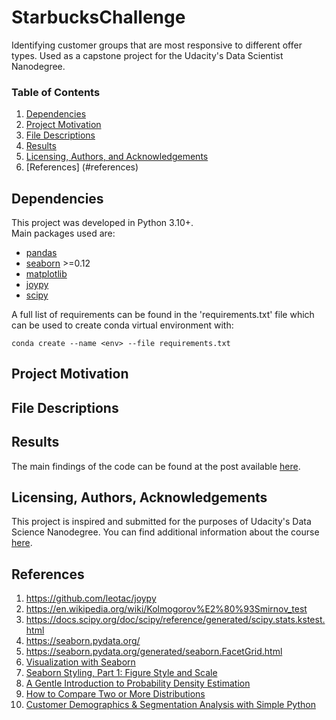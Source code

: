 # StarbucksChallenge
Identifying customer groups that are most responsive to different offer types. Used as a capstone project for the Udacity's Data Scientist Nanodegree.

### Table of Contents

1. [Dependencies](#dependencies)
2. [Project Motivation](#motivation)
3. [File Descriptions](#files)
4. [Results](#results)
5. [Licensing, Authors, and Acknowledgements](#licensing)
6. [References] (#references)

## Dependencies <a name="dependencies"></a>
This project was developed in Python 3.10+.\
Main packages used are:
+ [pandas](https://pandas.pydata.org/docs/)
+ [seaborn](https://seaborn.pydata.org/index.html) >=0.12
+ [matplotlib](https://matplotlib.org/stable/index.html)
+ [joypy](https://github.com/leotac/joypy)
+ [scipy](https://docs.scipy.org/doc/scipy/) 

A full list of requirements can be found in the 'requirements.txt' file which can be used to create conda virtual environment with:
```
conda create --name <env> --file requirements.txt
```

## Project Motivation<a name="motivation"></a>


## File Descriptions<a name="files"></a>

## Results<a name="results"></a>
The main findings of the code can be found at the post available [here](https://medium.com/@ropopo/).

## Licensing, Authors, Acknowledgements<a name="licensing"></a>


This project is inspired and submitted for the purposes of Udacity's Data Science Nanodegree. You can find additional information about the course [here](https://udacity.com/course/data-scientist-nanodegree--nd025).

## References <a name="references"></a>
1. https://github.com/leotac/joypy
2. https://en.wikipedia.org/wiki/Kolmogorov%E2%80%93Smirnov_test
3. https://docs.scipy.org/doc/scipy/reference/generated/scipy.stats.kstest.html
4. https://seaborn.pydata.org/
5. https://seaborn.pydata.org/generated/seaborn.FacetGrid.html
6. [Visualization with Seaborn](https://jakevdp.github.io/PythonDataScienceHandbook/04.14-visualization-with-seaborn.html)
7. [Seaborn Styling, Part 1: Figure Style and Scale](https://www.codecademy.com/article/seaborn-design-i)
8. [A Gentle Introduction to Probability Density Estimation](https://machinelearningmastery.com/probability-density-estimation/)
9. [How to Compare Two or More Distributions](https://towardsdatascience.com/how-to-compare-two-or-more-distributions-9b06ee4d30bf)
10. [Customer Demographics & Segmentation Analysis with Simple Python](https://medium.com/analytics-vidhya/customer-demographics-segmentation-analysis-with-simple-python-cdd2e6d35f2e)
